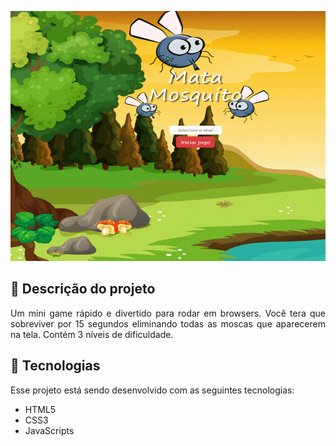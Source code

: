 <p align="center"> <img width="800px" height="400px" src="Gif.gif"> </p>

## 📝  Descrição do projeto 

<p align="justify">
  Um mini game rápido e divertido para rodar em browsers. 
 Você tera que sobreviver por 15 segundos eliminando todas as moscas que aparecerem na tela.
Contém 3 níveis de dificuldade.
</p>

## 🚀 Tecnologias

Esse projeto está sendo desenvolvido com as seguintes tecnologias:

- HTML5
- CSS3
- JavaScripts


